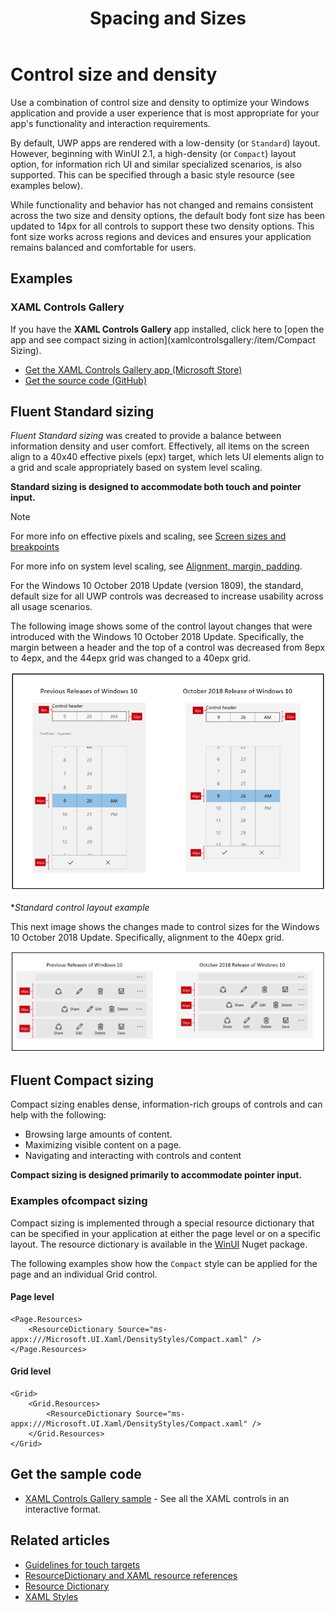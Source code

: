 ﻿---
title: Spacing and Sizes
description: The new Fluent Standard and Compact control styles ensure a comfortable user experience regardless of device and input method.
keywords: UWP, Windows 10, controls, size, density, standard, compact
ms.date: 09/24/2020
ms.topic: article
ms.localizationpriority: medium
ms.custom: 19H1
---

# Control size and density

Use a combination of control size and density to optimize your Windows application and provide a user experience that is most appropriate for your app's functionality and interaction requirements.

By default, UWP apps are rendered with a low-density (or `Standard`) layout. However, beginning with WinUI 2.1, a high-density (or `Compact`) layout option, for information rich UI and similar specialized scenarios, is also supported. This can be specified through a basic style resource (see examples below).

While functionality and behavior has not changed and remains consistent across the two size and density options, the default body font size has been updated to 14px for all controls to support these two density options. This font size works across regions and devices and ensures your application remains balanced and comfortable for users.

## Examples

### XAML Controls Gallery

If you have the **XAML Controls Gallery** app installed, click here to [open the app and see compact sizing in action](xamlcontrolsgallery:/item/Compact Sizing).

- [Get the XAML Controls Gallery app (Microsoft Store)](https://www.microsoft.com/store/productId/9MSVH128X2ZT)
- [Get the source code (GitHub)](https://github.com/Microsoft/Xaml-Controls-Gallery)

## Fluent Standard sizing

*Fluent Standard sizing* was created to provide a balance between information density and user comfort. Effectively, all items on the screen align to a 40x40 effective pixels (epx) target, which lets UI elements align to a grid and scale appropriately based on system level scaling.

**Standard sizing is designed to accommodate both touch and pointer input.**

> [!NOTE]
>For more info on effective pixels and scaling, see [Screen sizes and breakpoints](../layout/screen-sizes-and-breakpoints-for-responsive-design.md)
>
> For more info on system level scaling, see [Alignment, margin, padding](../layout/alignment-margin-padding.md).

For the Windows 10 October 2018 Update (version 1809), the standard, default size for all UWP controls was decreased to increase usability across all usage scenarios.

The following image shows some of the control layout changes that were introduced with the Windows 10 October 2018 Update. Specifically, the margin between a header and the top of a control was decreased from 8epx to 4epx, and the 44epx grid was changed to a 40epx grid.

![Standard control layout example](images/standarddensity.png)

**Standard control layout example*

This next image shows the changes made to control sizes for the Windows 10 October 2018 Update. Specifically, alignment to the 40epx grid.

![Standard commanding example](images/standarddensitycommanding.png)

## Fluent Compact sizing

Compact sizing enables dense, information-rich groups of controls and can help with the following:

- Browsing  large amounts of content.
- Maximizing visible content on a page.
- Navigating and interacting with controls and content

**Compact sizing is designed primarily to accommodate pointer input.**

### Examples ofcompact sizing

Compact sizing is implemented through a special resource dictionary that can be specified in your application at either the page level or on a specific layout. The resource dictionary is available in the [WinUI](/uwp/toolkits/winui/) Nuget package.

The following examples show how the `Compact` style can be applied for the page and an individual Grid control.

#### Page level

```xaml
<Page.Resources>
    <ResourceDictionary Source="ms-appx:///Microsoft.UI.Xaml/DensityStyles/Compact.xaml" />
</Page.Resources>
```

#### Grid level

```xaml
<Grid>
    <Grid.Resources>
        <ResourceDictionary Source="ms-appx:///Microsoft.UI.Xaml/DensityStyles/Compact.xaml" />
    </Grid.Resources>
</Grid>
```

## Get the sample code

- [XAML Controls Gallery sample](https://github.com/Microsoft/Xaml-Controls-Gallery) - See all the XAML controls in an interactive format.

## Related articles

- [Guidelines for touch targets](../input/guidelines-for-targeting.md)
- [ResourceDictionary and XAML resource references](../style/xaml-resource-dictionary.md)
- [Resource Dictionary](/uwp/api/windows.ui.xaml.resourcedictionary)
- [XAML Styles](../style/xaml-styles.md)
